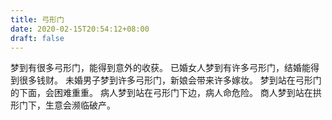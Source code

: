 ```yaml
---
title: 弓形门
date: 2020-02-15T20:54:12+08:00
draft: false
---
```


梦到有很多弓形门，能得到意外的收获。
已婚女人梦到有许多弓形门，结婚能得到很多钱财。
未婚男子梦到许多弓形门，新娘会带来许多嫁妆。
梦到站在弓形门的下面，会困难重重。
病人梦到站在弓形门下边，病人命危险。
商人梦到站在拱形门下，生意会濒临破产。
